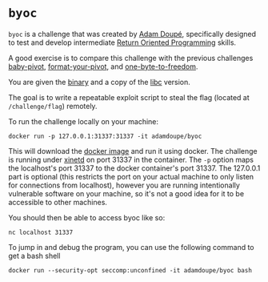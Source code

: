 # `byoc` 

`byoc` is a challenge that was created by
[Adam Doupé][adamd-homepage], specifically designed to test and
develop intermediate [Return Oriented Programming][rop] skills.

A good exercise is to compare this challenge with the previous
challenges [baby-pivot][baby-pivot],
[format-your-pivot][format-your-pivot], and
[one-byte-to-freedom][one-byte-to-freedom].

You are given the [binary][binary] and a copy of the [libc][libc]
version.

The goal is to write a repeatable exploit script to steal the flag
(located at `/challenge/flag`) remotely.

To run the challenge locally on your machine:

	docker run -p 127.0.0.1:31337:31337 -it adamdoupe/byoc

This will download the [docker image][docker-container] and run it
using docker. The challenge is running under [xinetd][xinetd-man] on
port 31337 in the container. The `-p` option maps the localhost's port
31337 to the docker container's port 31337. The 127.0.0.1 part is
optional (this restricts the port on your actual machine to only
listen for connections from localhost), however you are running
intentionally vulnerable software on your machine, so it's not a good
idea for it to be accessible to other machines.

You should then be able to access byoc like so:

	nc localhost 31337

To jump in and debug the program, you can use the following command
to get a bash shell

	docker run --security-opt seccomp:unconfined -it adamdoupe/byoc bash

[pctf-2017]: https://ctftime.org/event/439
[binary]: byoc
[docker-container]: https://hub.docker.com/r/adamdoupe/byoc/
[xinetd-man]: https://linux.die.net/man/8/xinetd
[adamd-homepage]: http://adamdoupe.com
[rop]: https://en.wikipedia.org/wiki/Return-oriented_programming
[babys-first-rop-32]: ../babys-first-rop-32/README.md
[baby-pivot]: ../baby-pivot/README.md
[format-your-pivot]: ../format-your-pivot/README.md
[one-byte-to-freedom]: ../one-byte-to-freedom/README.md
[libc]: libc.so.6
